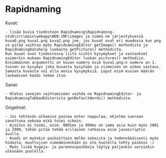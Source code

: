 # Rapidnaming

Kuvat:

    - lisää kuvia tiedostoon Rapidnaming\Rapidnaming-stub\src\main\webapp\WEB-INF\images ja nimeä ne järjestyksessä kuva0.png kuva1.png kuva2.png jne, jos kuvat ovat eri muodossa kun png se pitää vaihtaa myös RapidnamingEditor getImage() methodista ja RapidnamingDatahelp luokasta getPicture() methodista.
    Kun kuvat ovat tiedostossa liitä niihin kysymykset ja vastaukset esimerkin mukaan RapidnamingEditor luokan pictures() methodiin. Ensimmäinen argumentti on kuvan numero esim kuva1.png:n numero on 1. toinen on kysymys joka kuvasta kysytään ja viimeinen on oikea vastaus. Samasta kuvasta voi olla monia kysymyksiä. Loput esim kuvien määrän laskemisen koodi tekee itse.

Sanat:

    - Oletus sanojen vaihtamiseen vaihda ne RapidnamingEditor- ja RapidnamingTabbedEditorista getDefaultWords() methodista.
    
Ongelmat:

    - Jos tehtävän alkaessa painaa enter nappulaa, ohjelma suoraan sanottuna sekoaa eikä toimi oikein.
    - Ajoitus ei toimi, esim. 0001ms ja 999ms on sama asia kuin myös 2001 ja 2999, tähän pitää tehdä erilainen ratkaisu esim javascriptin avulla.
    - Koodi on myöskin paikoittain melko sekaista ja todennäköisesti myös hidasta, muuttujien nimeäminenkään ei ole huolella tehty paikoin :/
    - Myös lisää bugeja- ja parannuspaikkoja löytyy paljonkin varsinkin ulkonäön puolella.
